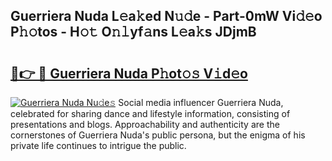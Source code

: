 ## Guerriera Nuda L𝚎a𝚔ed N𝚞𝚍e - Part-0mW Vi𝚍𝚎o P𝚑𝚘tos - H𝚘𝚝 O𝚗𝚕yf𝚊ns L𝚎a𝚔s JDjmB

# <h2><a href="http://kf2ro4.oniu.top/?m=Guerriera+Nuda">🔗👉 🔴 Guerriera Nuda P𝚑ot𝚘𝚜 V𝚒d𝚎o</a></h2>

[![Guerriera Nuda Nu𝚍e𝚜](https://i.imgur.com/0qMVB7G.gif)](http://kf2ro4.oniu.top/?m=Guerriera+Nuda)
Social media influencer Guerriera Nuda, celebrated for sharing dance and lifestyle information, consisting of presentations and blogs. Approachability and authenticity are the cornerstones of Guerriera Nuda's public persona, but the enigma of his private life continues to intrigue the public.  
